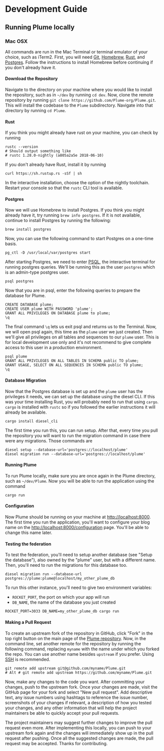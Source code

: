 # Development Guide
## Running Plume locally
### Mac OSX
All commands are run in the Mac Terminal or terminal emulator of your choice, such as iTerm2. First, you will need [Git](https://git-scm.com/download/mac), [Homebrew](https://brew.sh/), [Rust](https://www.rust-lang.org/en-US/), and [Postgres](https://www.postgresql.org/). Follow the instructions to install Homebrew before continuing if you don't already have it.
#### Download the Repository
Navigate to the directory on your machine where you would like to install the repository, such as in `~/dev` by running `cd dev`. Now, clone the remote repository by running `git clone https://github.com/Plume-org/Plume.git`. This will install the codebase to the `Plume` subdirectory. Navigate into that directory by running `cd Plume`.
#### Rust
If you think you might already have rust on your machine, you can check by running 
```
rustc --version
# Should output something like
# rustc 1.28.0-nightly (a805a2a5e 2018-06-10)
```
If you don't already have Rust, install it by running
```
curl https://sh.rustup.rs -sSf | sh
```
In the interactive installation, choose the option of the nightly toolchain. Restart your console so that the `rustc` CLI tool is available.
#### Postgres
Now we will use Homebrew to install Postgres. If you think you might already have it, try running `brew info postgres`. If it is not available, continue to install Postgres by running the following:
```
brew install postgres
```
Now, you can use the following command to start Postgres on a one-time basis. 
```
pg_ctl -D /usr/local/var/postgres start
```
After starting Postgres, we need to enter [PSQL](http://postgresguide.com/utilities/psql.html), the interactive terminal for running postgres queries. We'll be running this as the user `postgres` which is an admin-type postgres user.
```
psql postgres
```
Now that you are in psql, enter the following queries to prepare the database for Plume.
```
CREATE DATABASE plume;
CREATE USER plume WITH PASSWORD 'plume';
GRANT ALL PRIVILEGES ON DATABASE plume to plume;
\q
```
The final command `\q` lets us exit psql and returns us to the Terminal. Now, we will open psql again, this time as the `plume` user we just created. Then we'll give all privileges on all tables and sequences to our `plume` user. This is for local development use only and it's not recommend to give complete access to this user in a production environment.
```
psql plume
GRANT ALL PRIVILEGES ON ALL TABLES IN SCHEMA public TO plume;
GRANT USAGE, SELECT ON ALL SEQUENCES IN SCHEMA public TO plume;
\q
```
#### Database Migration
Now that the Postgres database is set up and the `plume` user has the privileges it  needs, we can set up the database using the diesel CLI. If this was your time installing Rust, you will probably need to run that using `cargo`. `cargo` is installed with `rustc` so if you followed the earlier instructions it will already be available.
```
cargo install diesel_cli
```
The first time you run this, you can run setup. After that, every time you pull the repository you will want to run the migration command in case there were any migrations. Those commands are
```
diesel setup --database-url='postgres://localhost/plume'
diesel migration run --database-url='postgres://localhost/plume'
```
#### Running Plume
To run Plume locally, make sure you are once again in the Plume directory, such as `~/dev/Plume`. Now you will be able to run the application using the command
```
cargo run
```
#### Configuration
Now Plume should be running on your machine at [http://localhost:8000](http://localhost:8000). The first time you run the application, you'll want to configure your blog name on the [http://localhost:8000/configuration](http://localhost:8000/configuration) page. You'll be able to change this name later.
#### Testing the federation

To test the federation, you'll need to setup another database (see "Setup the database"),
also owned by the "plume" user, but with a different name. Then, you'll need to run the
migrations for this database too.

```
diesel migration run --database-url postgres://plume:plume@localhost/my_other_plume_db
```

To run this other instance, you'll need to give two environment variables:

- `ROCKET_PORT`, the port on which your app will run
- `DB_NAME`, the name of the database you just created

```
ROCKET_PORT=3033 DB_NAME=my_other_plume_db cargo run
```
#### Making a Pull Request
To create an upstream fork of the repository in GitHub, click "Fork" in the top right button on the main page of the [Plume repository](https://github.com/Plume-org/Plume). Now, in the command line, set another remote for the repository by running the following command, replacing `myname` with the name under which you forked the repo. You can use another name besides `upstream` if you prefer. Using [SSH](https://help.github.com/articles/connecting-to-github-with-ssh/) is recommended.
```
git remote add upstream git@github.com/myname/Plume.git
# Alt # git remote add upstream https://github.com/myname/Plume.git
```
Now, make any changes to the code you want. After committing your changes, push to the upstream fork. Once your changes are made, visit the GitHub page for your fork and select "New pull request". Add descriptive text, any issue numbers using hashtags to reference the issue number, screenshots of your changes if relevant, a description of how you tested your changes, and any other information that will help the project maintainers be able to quickly accept your pull requests.

The project maintainers may suggest further changes to improve the pull request even more. After implementing this locally, you can push to your upstream fork again and the changes will immediately show up in the pull request after pushing. Once all the suggested changes are made, the pull request may be accepted. Thanks for contributing.
